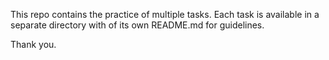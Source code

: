 This repo contains the practice of multiple tasks. Each task is available in a separate directory with of its own README.md for guidelines.

Thank you.
